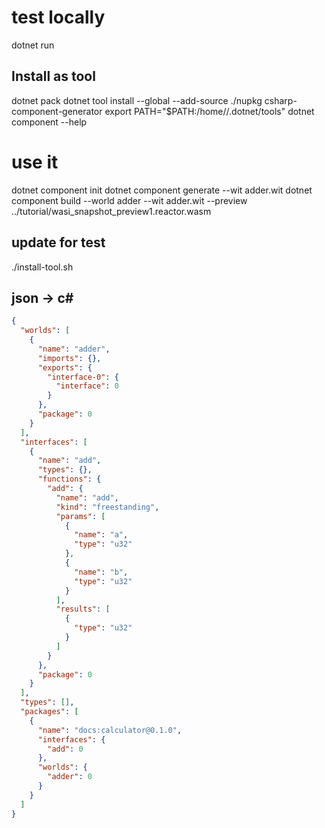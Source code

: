 # test locally
dotnet run

## Install as tool
dotnet pack
dotnet tool install --global --add-source ./nupkg csharp-component-generator
export PATH="$PATH:/home/<your-name>/.dotnet/tools"
dotnet component --help

# use it
dotnet component init
dotnet component generate --wit adder.wit
dotnet component build --world adder --wit adder.wit --preview ../tutorial/wasi_snapshot_preview1.reactor.wasm

## update for test
./install-tool.sh

## json -> c#

```json
{
  "worlds": [
    {
      "name": "adder",
      "imports": {},
      "exports": {
        "interface-0": {
          "interface": 0
        }
      },
      "package": 0
    }
  ],
  "interfaces": [
    {
      "name": "add",
      "types": {},
      "functions": {
        "add": {
          "name": "add",
          "kind": "freestanding",
          "params": [
            {
              "name": "a",
              "type": "u32"
            },
            {
              "name": "b",
              "type": "u32"
            }
          ],
          "results": [
            {
              "type": "u32"
            }
          ]
        }
      },
      "package": 0
    }
  ],
  "types": [],
  "packages": [
    {
      "name": "docs:calculator@0.1.0",
      "interfaces": {
        "add": 0
      },
      "worlds": {
        "adder": 0
      }
    }
  ]
}
```